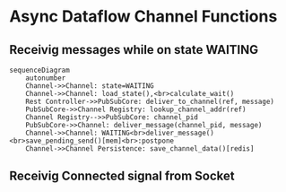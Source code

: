 # Async Dataflow Channel Functions

## Receivig messages while on state WAITING

```mermaid
sequenceDiagram
    autonumber
    Channel->>Channel: state=WAITING
    Channel->>Channel: load_state(),<br>calculate_wait()
    Rest Controller->>PubSubCore: deliver_to_channel(ref, message)
    PubSubCore->>Channel Registry: lookup_channel_addr(ref)
    Channel Registry-->>PubSubCore: channel_pid
    PubSubCore->>Channel: deliver_message(channel_pid, message)
    Channel->>Channel: WAITING<br>deliver_message()<br>save_pending_send()[mem]<br>:postpone
    Channel->>Channel Persistence: save_channel_data()[redis]

```

## Receivig Connected signal from Socket